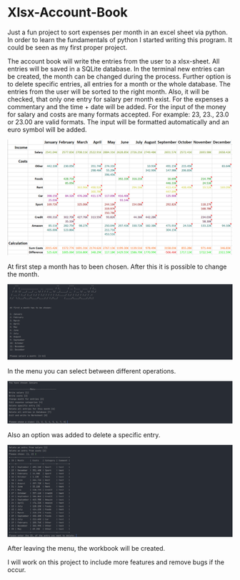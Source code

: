 # Xlsx-Account-Book
Just a fun project to sort expenses per month in an excel sheet via python.
In order to learn the fundamentals of python I started writing this program. It could be seen as my first proper project. 

The account book will write the entries from the user to a xlsx-sheet. 
All entries will be saved in a SQLite database. 
In the terminal new entries can be created, the month can be changed during the process. 
Further option is to delete specific entries, all entries for a month or the whole database.
The entries from the user will be sorted to the right month. Also, it will be checked, that only one entry for salary per month exist.
For the expenses a commentary and the time + date will be added.
For the input of the money for salary and costs are many formats accepted.
For example: 23, 23., 23.0 or 23.00 are valid formats. The input will be formatted automatically and an euro symbol will be added.

![alt text](https://github.com/SvenMuth/Xlsx-Account-Book/blob/main/pictures/excel.PNG?raw=true)

At first step a month has to been chosen. After this it is possible to change the month.

![alt text](https://github.com/SvenMuth/Xlsx-Account-Book/blob/main/pictures/months.PNG?raw=true)

In the menu you can select between different operations.

![alt text](https://github.com/SvenMuth/Xlsx-Account-Book/blob/main/pictures/menu.PNG?raw=true)

Also an option was added to delete a specific entry.

![alt text](https://github.com/SvenMuth/Xlsx-Account-Book/blob/main/pictures/delete_entry.PNG?raw=true)

After leaving the menu, the workbook will be created. 

I will work on this project to include more features and remove bugs if the occur.

